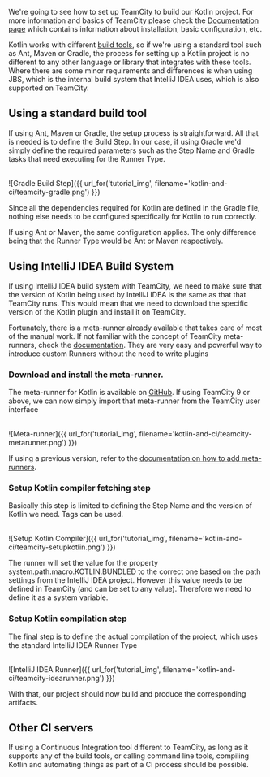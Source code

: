 [//]: # (title: Kotlin and continuous integration with TeamCity)

We're going to see how to set up TeamCity to build our Kotlin project. For more information and basics of TeamCity please check the [Documentation page](https://www.jetbrains.com/teamcity/documentation/)
which contains information about installation, basic configuration, etc.

Kotlin works with different [build tools](build-tools.md), so if we're using a standard tool such as Ant, Maven or Gradle, the process for setting up a Kotlin
project is no different to any other language or library that integrates with these tools. Where there are some minor requirements and differences is when using JBS, which
is the internal build system that IntelliJ IDEA uses, which is also supported on TeamCity.

## Using a standard build tool

If using Ant, Maven or Gradle, the setup process is straightforward. All that is needed is to define the Build Step. In our case, if using Gradle
we'd simply define the required parameters such as the Step Name and Gradle tasks that need executing for the Runner Type.

<br/>
![Gradle Build Step]({{ url_for('tutorial_img', filename='kotlin-and-ci/teamcity-gradle.png') }})
<br/>

Since all the dependencies required for Kotlin are defined in the Gradle file, nothing else needs to be configured specifically for Kotlin to run correctly.

If using Ant or Maven, the same configuration applies. The only difference being that the Runner Type would be Ant or Maven respectively.

## Using IntelliJ IDEA Build System

If using IntelliJ IDEA build system with TeamCity, we need to make sure that the version of Kotlin being used by IntelliJ IDEA is the same as that that TeamCity
runs. This would mean that we need to download the specific version of the Kotlin plugin and install it on TeamCity.

Fortunately, there is a meta-runner already available that takes care of most of the manual work. If not familiar with the concept of TeamCity meta-runners, check the
[documentation](https://confluence.jetbrains.com/display/TCD9/Working+with+Meta-Runner). They are very easy and powerful way to introduce custom Runners without the need to
write plugins

### Download and install the meta-runner.

The meta-runner for Kotlin is available on [GitHub](https://github.com/jonnyzzz/Kotlin.TeamCity). If using TeamCity 9 or above, we can now simply import that meta-runner
from the TeamCity user interface

<br/>
![Meta-runner]({{ url_for('tutorial_img', filename='kotlin-and-ci/teamcity-metarunner.png') }})
<br/>

If using a previous version, refer to the [documentation on how to add meta-runners](https://confluence.jetbrains.com/display/TCD9/Working+with+Meta-Runner).

### Setup Kotlin compiler fetching step

Basically this step is limited to defining the Step Name and the version of Kotlin we need. Tags can be used.

<br/>
![Setup Kotlin Compiler]({{ url_for('tutorial_img', filename='kotlin-and-ci/teamcity-setupkotlin.png') }})
<br/>

The runner will set the value for the property system.path.macro.KOTLIN.BUNDLED to the correct one based on the path settings from the IntelliJ IDEA project. However
this value needs to be defined in TeamCity (and can be set to any value). Therefore we need to define it as a system variable.

### Setup Kotlin compilation step

The final step is to define the actual compilation of the project, which uses the standard IntelliJ IDEA Runner Type

<br/>
![IntelliJ IDEA Runner]({{ url_for('tutorial_img', filename='kotlin-and-ci/teamcity-idearunner.png') }})
<br/>


With that, our project should now build and produce the corresponding artifacts.

## Other CI servers

If using a Continuous Integration tool different to TeamCity, as long as it supports any of the build tools, or calling command line tools, compiling Kotlin and automating things
as part of a CI process should be possible.


